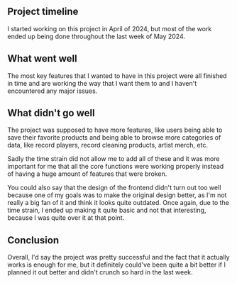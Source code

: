 ## Project timeline
I started working on this project in April of 2024, but most of the work ended up being done throughout the last week of May 2024.

## What went well
The most key features that I wanted to have in this project were all finished in time and are working the way that I want them to and I haven't encountered any major issues. 

## What didn't go well
The project was supposed to have more features, like users being able to save their favorite products and being able to browse more categories of data, like record players, record cleaning products, artist merch, etc.

Sadly the time strain did not allow me to add all of these and it was more important for me that all the core functions were working properly instead of having a huge amount of features that were broken.

You could also say that the design of the frontend didn't turn out too well because one of my goals was to make the original design better, as I'm not really a big fan of it and think it looks quite outdated. Once again, due to the time strain, I ended up making it quite basic and not that interesting, because I was quite over it at that point.

## Conclusion
Overall, I'd say the project was pretty successful and the fact that it actually works is enough for me, but it definitely could've been quite a bit better if I planned it out better and didn't crunch so hard in the last week.
